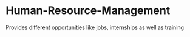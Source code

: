 # Human-Resource-Management
Provides different opportunities like jobs, internships as well as training
